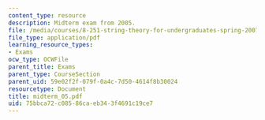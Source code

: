 ```yaml
---
content_type: resource
description: Midterm exam from 2005.
file: /media/courses/8-251-string-theory-for-undergraduates-spring-2007/75bbca72c08586caeb343f4691c19ce7_midterm_05.pdf
file_type: application/pdf
learning_resource_types:
- Exams
ocw_type: OCWFile
parent_title: Exams
parent_type: CourseSection
parent_uid: 59e02f2f-079f-0a4c-7d50-4614f8b30024
resourcetype: Document
title: midterm_05.pdf
uid: 75bbca72-c085-86ca-eb34-3f4691c19ce7
---
```

